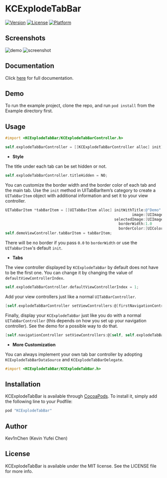 # KCExplodeTabBar

[![Version](https://img.shields.io/cocoapods/v/KCExplodeTabBar.svg?style=flat)](http://cocoapods.org/pods/KCExplodeTabBar)
[![License](https://img.shields.io/cocoapods/l/KCExplodeTabBar.svg?style=flat)](http://cocoapods.org/pods/KCExplodeTabBar)
[![Platform](https://img.shields.io/cocoapods/p/KCExplodeTabBar.svg?style=flat)](http://cocoapods.org/pods/KCExplodeTabBar)

## Screenshots
![demo](https://cloud.githubusercontent.com/assets/5849363/10416041/686fe9fe-6fca-11e5-8ee5-0ccfdfac8c55.gif)
![screenshot](https://cloud.githubusercontent.com/assets/5849363/10415913/9b618c38-6fc4-11e5-84b2-aa93e36a8fa4.png)

## Documentation

Click [here](http://cocoadocs.org/docsets/KCExplodeTabBar) for full documentation. 

## Demo

To run the example project, clone the repo, and run `pod install` from the Example directory first.

## Usage

````objective-c
#import <KCExplodeTabBar/KCExplodeTabBarController.h>

self.explodeTabBarController = [[KCExplodeTabBarController alloc] init];
````

- **Style**

The title under each tab can be set hidden or not.
````objective-c
self.explodeTabBarController.titleHidden = NO;

````


You can customize the border width and the border color of each tab and the main tab. Use the `init` method in UITabBarItem’s category to create a `UITabBarItem` object with additional information and set it to your view controller.
````objective-c
UITabBarItem *tabBarItem = [[UITabBarItem alloc] initWithTitle:@"Demo" 
                                                         image:[UIImage imageNamed:@"TabBarImage"] 
                                                 selectedImage:[UIImage imageNamed:@"SelectedTabBarImage"] 
                                                   borderWidth:1.0 
                                                   borderColor:[UIColor redColor]];
self.demoViewController.tabBarItem = tabBarItem;
````
There will be no border if you pass `0.0` to `borderWidth` or use the `UITabBarItem`'s default `init`.


- **Tabs**

The view controller displayed by `KCExplodeTabBar` by default does not have to be the first one. You can change it by changing the value of `defaultViewControllerIndex`.
````objective-c
self.explodeTabBarController.defaultViewControllerIndex = 1;

````


Add your view controllers just like a normal `UITabBarController`.
````objective-c
[self.explodeTabBarController setViewControllers:@[firstNavigationController, secondNavigationController, ...]];

````

Finally, display your `KCExplodeTabBar` just like you do with a normal `UITabBarController` (this depends on how you set up your navigation controller). See the demo for a possible way to do that. 
````objective-c
[self.navigationController setViewControllers:@[self, self.explodeTabBarController] animated:NO];

````

- **More Customization**

You can always implement your own tab bar controller by adopting `KCExplodeTabBarDataSource` and `KCExplodeTabBarDelegate`.
````objective-c
#import <KCExplodeTabBar/KCExplodeTabBar.h>
````


## Installation

KCExplodeTabBar is available through [CocoaPods](http://cocoapods.org). To install
it, simply add the following line to your Podfile:

````ruby
pod "KCExplodeTabBar"
````

## Author

Kev1nChen (Kevin Yufei Chen)

## License

KCExplodeTabBar is available under the MIT license. See the LICENSE file for more info.

